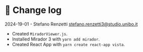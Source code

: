 # 📑 Change log

2024-19-01 - Stefano Renzetti <stefano.renzetti3@studio.unibo.it>

- Created `MiradorViewer.js`.
- Installed Mirador 3 with `yarn add mirador`.
- Created React App with `yarn create react-app vista`.
